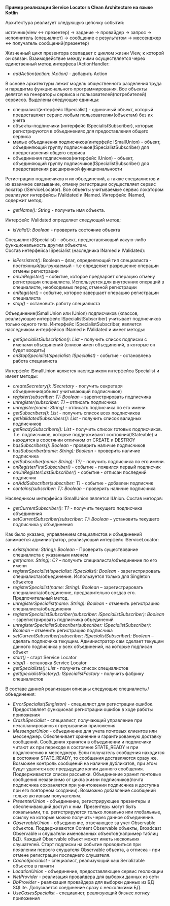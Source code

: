 **Пример реализации Service Locator в Clean Architecture на языке Kotlin**

Архитектура реализует следующую цепочку событий:

источник(view <-> презентер) -> задание -> провайдер -> запрос -> исполнитель (специалист) -> сообщение с результатом -> мессенджер <-> получатель сообщений(презентер)

Жизненный цикл презентора совпадает с циклом жизни View, к которой он связан. Взаимодействие 
между ними осуществляется через единственный метод интерфеса IActionHandler:

- *addAction(action: iAction)* - добавить Action 

В основе архитектуры лежит модель общественного разделения труда и парадигма функционального программирования. Все объекты делятся на генераторы сервиса и пользователей(потребителей) сервисов. Выделены следующие единицы:
- специалист(интерфейс ISpecialist) - одиночный объект, который предоставляет сервис любым пользователям(объектам) без их учета
- объекты-подписчики (интерфейс ISpecialistSubscriber), которые регистрируются в объединениях для предоставления общего сервиса
- малые объединения подписчиков(интерфейс ISmallUnion) - объект, объединяющий группу подписчиков(ISpecialistSubscriber) для предоставления общего сервиса
- объединения подписчиков(интерфейс IUnion) - объект, объединяющий группу подписчиков(ISpecialistSubscriber) для предоставления расширенной функциональности

Регистрацию подписчиков и их объединений, а также специалистов и их взаимное связывание, отмену регистрации осуществляет сервис локатор (IServiceLocator).
Все объекты учитываемые сервис локатором реализуют интерфейсы IValidated и INamed. Интерфейс INamed, содержит метод:

- *getName(): String* - получить имя объекта.

Интерфейс IValidated определяет следующий метод:

- *isValid(): Boolean* - проверить состояние объекта

Специалист(ISpecialist) - объект, предоставляющий какую-либо функциональность другим объектам.  
Состав интерфейса ISpecialist (наследника INamed и IValidated):
- *isPersistent()*: Boolean – флаг, определяющий тип специалиста - постоянный/выгружаемый - т.е определяет разрешение операции отмены регистрации
- *onUnRegister()* – событие, которое предваряет операцию отмену регистрации 
	специалиста. Используется для внутренних операций в специалисте, необходимых перед отменой 
	регистрации
- *onRegister()* – событие, которое завершает операцию регистрации специалиста
- *stop()* - остановить работу специалиста

Объединение(ISmallUnion или IUnion) подписчиков (классов, реализующие интерфейс ISpecialistSubscriber) учитывает подписчиков только одного типа. Интерфейс ISpecialistSubscriber, является наследником интерфейсов INamed и IValidated и имеет методы:
- *getSpecialistSubscription(): List<String>* – получить список подписки с именами объединений (список имен объединений, в которые он будет входить)
- *onStopSpecialist(specialist: ISpecialist)* - событие - остановлена работа специалиста

Интерфейс ISmallUnion является наследником интерфейса Specialist и имеет методы:
- *createSecretary(): ISecretary<T>* - получить секретаря объединения(объект учитывающий подписчиков)
- *register(subscriber: T): Boolean* – зарегистрировать подписчика
- *unregister(subscriber: T)* – отписать подписчика
- *unregister(name: String)* - отписать подписчика по его имени
- *getSubscribers(): List<T>* - получить список всех подписчиков
- *getValidatedSubscribers(): List<T>* - получить список валидных подписчиков
- *getReadySubscribers(): List<T>* - получить список готовых подписчиков. Т.е. подписчиков, которые поддерживают состояния(IStateable) и находятся в соостянии отличном от CREATE и DESTROY
- *hasSubscribers(): Boolean* - проверить наличие подписчиков
- *hasSubscriber(name: String): Boolean* - проверить наличие подписчика
- *getSubscriber(name: String): T?)* – получить подписчика по его имени.
- *onRegisterFirstSubscriber()* - событие - появился первый подписчик
- *onUnRegisterLastSubscriber()* - событие - отписан последний подписчик
- *onAddSubscriber(subscriber: T)* - событие - добавлен подписчик
- *contains(subscriber: T): Boolean* - проверить наличие подписчика

Наследником интерфейса ISmallUnion является IUnion. Состав методов:
- *getCurrentSubscriber(): T?* - получить текущего подписчика объединения 
- *setCurrentSubscriber(subscriber: T): Boolean* – установить текущего подписчика у объединения

Как было указано, управлением специалистов и объединений занимается администратор, 
реализующий интерфейс IServiceLocator:
- *exists(name: String): Boolean* - Проверить существование специалиста с указанным именем
- *<C : ISpecialist> get(name: String): C?* – получить специалиста/объединение по его имени
- *registerSpecialist(specialist: ISpecialist): Boolean* - зарегистрировать специалиста/объединение. Используется только 
	для Singleton объектов
- *registerSpecialist(name: String): Boolean* – зарегистрировать специалиста/объединение, предварительно создав 
	его. Предпочительный метод.
- *unregisterSpecialist(name: String): Boolean* - отменить регистрацию специалиста/объединения
- *registerSpecialistSubscriber(subscriber: ISpecialistSubscriber): Boolean* – зарегистрировать подписчика объединений
- *unregisterSpecialistSubscriber(subscriber: ISpecialistSubscriber): Boolean* – отменить регистрацию подписчика
- *setCurrentSubscriber(subscriber: ISpecialistSubscriber): Boolean* – сделать подписчика текущим. Администратор сам 
	сделает текущим данного подписчика у всех объединений, на которые подписан объект
- *start()* - старт Service Locator
- *stop()* - остановка Service Locator
- *getSpecialists(): List<ISpecialist>* - получить список специалистов
- *getSpecialistFactory(): ISpecialistFactory* - получить фабрику специалистов

В составе данной реализации описаны следующие специалисты/объединения:
- *ErrorSpecialist(Singleton)* - специалист для регистрации ошибок. Предоставляет функционал регистрации ошибок в ходе работы приложения
- *CrashSpecialist* - специалист, получающий управление при незапланированных прерываниях приложения
- *MessengerUnion* - объединение для учета почтовых клиентов или мессенджер. Обеспечивает хранение и гарантированную доставку сообщений. Сообщения хранятся в объединении и подписчики читают их при переходе в состояние STATE_READY и при подключению к месседжеру. Если получатель сообщения находится в состоянии STATE_READY, то сообщения доставляются сразу же. Возможен контроль сообщений на наличие дубликатов, при этом будут удалятся все предыдущие копии данного сообщения. Поддерживаются списки рассылки. Объединение хранит почтовые сообщения независимо от цикла жизни подписчиков(почта подписчика сохраняется при уничтожении подписчика и доступна при его повторном создании). Возможно добавление сообщений только активным получателям.
- *PresenterUnion* - объединение, регистрирующее презентеры и обеспечивающий доступ к ним. Презентеры могут быть локальными,   т.е. регистрируются только локально или глобальные, ссылку на которые можно получить через данное объединение. 
- *ObservableUnion* - объединение, отвечающее за учет Observable объектов. Поддерживаются Content Observable объекты, Broadcast Observable и слушатели именованных объектов(например таблиц БД). Каждый Observable объект может иметь нескольких слушателей. Старт подписки на событие проводиться при появлении первого слушателя Observable объекта, а отписка - при отмене регистрации последнего слушателя. 
- *CacheSpecialist* - специалист, реализующий кэш Serializable объектов в памяти
- *LocationUnion* - объединение, предоставляющее сервис геолокации
- *NetProvider* - реализация провайдера для выборки данных из сети
- *DbProvider* - реализация провайдера для выборки данных из БД SQLite. Допускается соединение сразу с несколькими БД.
- *UseCasesSpecialist* - специалист, реализующий бизнес логику приложения


